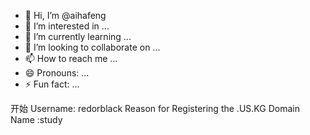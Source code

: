 - 👋 Hi, I’m @aihafeng
- 👀 I’m interested in ...
- 🌱 I’m currently learning ...
- 💞️ I’m looking to collaborate on ...
- 📫 How to reach me ...
- 😄 Pronouns: ...
- ⚡ Fun fact: ...

<!---
aihafeng/aihafeng is a ✨ special ✨ repository because its `README.md` (this file) appears on your GitHub profile.
You can click the Preview link to take a look at your changes.
--->
开始
Username: redorblack
Reason for Registering the .US.KG Domain Name :study
